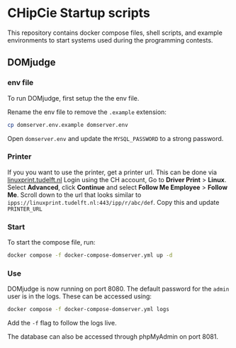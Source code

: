 # CHipCie Startup scripts

This repository contains docker compose files, shell scripts, and example environments to start systems used during the programming contests.

## DOMjudge

### env file

To run DOMjudge, first setup the the env file.

Rename the env file to remove the `.example` extension:
```bash
cp domserver.env.example domserver.env
```

Open `domserver.env` and update the `MYSQL_PASSWORD` to a strong password.

### Printer

If you you want to use the printer, get a printer url.
This can be done via [linuxprint.tudelft.nl](https://linuxprint.tudelft.nl)
Login using the CH account, Go to **Driver Print** > **Linux**.
Select **Advanced**, click **Continue** and select **Follow Me Employee** > **Follow Me**.
Scroll down to the url that looks similar to `ipps://linuxprint.tudelft.nl:443/ipp/r/abc/def`.
Copy this and update `PRINTER_URL`

### Start

To start the compose file, run:

```bash
docker compose -f docker-compose-domserver.yml up -d
```

### Use

DOMjudge is now running on port 8080.
The default password for the `admin` user is in the logs.
These can be accessed using:
```bash
docker compose -f docker-compose-domserver.yml logs
```
Add the `-f` flag to follow the logs live.

The database can also be accessed through phpMyAdmin on port 8081.
